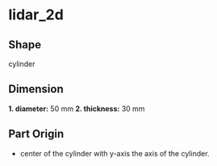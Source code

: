# lidar_2d
## Shape
cylinder
## Dimension
**1. diameter:** 50 mm
**2. thickness:** 30 mm
## Part Origin
- center of the cylinder with y-axis the axis of the cylinder.